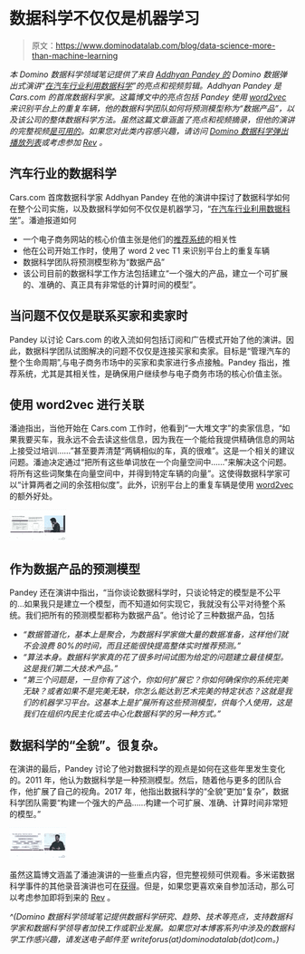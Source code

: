 # 数据科学不仅仅是机器学习

> 原文：<https://www.dominodatalab.com/blog/data-science-more-than-machine-learning>

*本 Domino 数据科学领域笔记提供了来自 [Addhyan Pandey 的](https://www.linkedin.com/in/addhyan-pandey-2a00a930/) Domino 数据弹出式演讲“[在汽车行业利用数据科学](https://dominodatalab.wistia.com/medias/b1gmig2wkm)”的亮点和视频剪辑。Addhyan Pandey 是 Cars.com 的首席数据科学家。这篇博文中的亮点包括 Pandey 使用 [word2vec](https://en.wikipedia.org/wiki/Word2vec) 来识别平台上的重复车辆，他的数据科学团队如何将预测模型称为“数据产品”，以及该公司的整体数据科学方法。虽然这篇文章涵盖了亮点和视频摘录，但他的演讲的完整视频[是可用的](https://dominodatalab.wistia.com/medias/b1gmig2wkm)。如果您对此类内容感兴趣，请访问 [Domino 数据科学弹出播放列表](https://dominodatalab.wistia.com/projects/pxqx1u53sr)或考虑参加 [Rev](https://rev.dominodatalab.com/?utm_source=blog&utm_medium=post&utm_campaign=data-science-more-than-machine-learning) 。*

## 汽车行业的数据科学

Cars.com 首席数据科学家 Addhyan Pandey 在他的演讲中探讨了数据科学如何在整个公司实施，以及数据科学如何不仅仅是机器学习，“[在汽车行业利用数据科学](https://dominodatalab.wistia.com/medias/b1gmig2wkm)”。潘迪报道如何

*   一个电子商务网站的核心价值主张是他们的[推荐系统](http://infolab.stanford.edu/~ullman/mmds/ch9.pdf)的相关性
*   他在公司开始工作时，使用了 word 2 vec T1 来识别平台上的重复车辆
*   数据科学团队将预测模型称为“数据产品”
*   该公司目前的数据科学工作方法包括建立“一个强大的产品，建立一个可扩展的、准确的、真正具有非常低的计算时间的模型”。

## 当问题不仅仅是联系买家和卖家时

Pandey 以讨论 Cars.com 的收入流如何包括订阅和广告模式开始了他的演讲。因此，数据科学团队试图解决的问题不仅仅是连接买家和卖家。目标是“管理汽车的整个生命周期”,与电子商务市场中的买家和卖家进行多点接触。Pandey 指出，推荐系统，尤其是其相关性，是确保用户继续参与电子商务市场的核心价值主张。

## 使用 word2vec 进行关联

潘迪指出，当他开始在 Cars.com 工作时，他看到“一大堆文字”的卖家信息，“如果我要买车，我永远不会去读这些信息，因为我在一个能给我提供精确信息的网站上接受过培训……”甚至要弄清楚“两辆相似的车，真的很难”。这是一个相关的建议问题。潘迪决定通过“把所有这些单词放在一个向量空间中……”来解决这个问题。将所有这些词聚集在向量空间中，并得到特定车辆的向量”。这使得数据科学家可以“计算两者之间的余弦相似度”。此外，识别平台上的重复车辆是使用 [word2vec](https://www.youtube.com/watch?v=fwcJpSYNsNs) 的额外好处。

![Using word2vec for relevancy thumbnail](img/b55e04864c1a5c8eb28e7e914f34d3f5.png)

## 作为数据产品的预测模型

Pandey 还在演讲中指出，“当你谈论数据科学时，只谈论特定的模型是不公平的…如果我只是建立一个模型，而不知道如何实现它，我就没有公平对待整个系统。我们把所有的预测模型都称为数据产品”。他讨论了三种数据产品，包括

*   *“数据管道化，基本上是聚合，为数据科学家做大量的数据准备，这样他们就不会浪费 80%的时间，而且还能很快提高整体实时推荐预测。”*
*   *“算法本身。数据科学家真的花了很多时间试图为给定的问题建立最佳模型。这是我们第二大技术产品。”*
*   *“第三个问题是，一旦你有了这个，你如何扩展它？你如何确保你的系统完美无缺？或者如果不是完美无缺，你怎么能达到艺术完美的特定状态？这就是我们的机器学习平台。这基本上是扩展所有这些预测模型，供每个人使用，这是我们在组织内民主化或去中心化数据科学的另一种方式。”*

## 数据科学的“全貌”。很复杂。

在演讲的最后，Pandey 讨论了他对数据科学的观点是如何在这些年里发生变化的。2011 年，他认为数据科学是一种预测模型。然后，随着他与更多的团队合作，他扩展了自己的视角。2017 年，他指出数据科学的“全貌”更加“复杂”，数据科学团队需要“构建一个强大的产品……构建一个可扩展、准确、计算时间非常短的模型。”

![“The Whole Picture” of Data Science. It’s Complicated.](img/161c3acce5e2c499285d7791ef5c8bd1.png)

虽然这篇博文涵盖了潘迪演讲的一些重点内容，但完整视频可供观看。多米诺数据科学事件的其他录音演讲也可在[获得](https://dominodatalab.wistia.com/projects/pxqx1u53sr)。但是，如果您更喜欢亲自参加活动，那么可以考虑参加即将到来的 [Rev](https://rev.dominodatalab.com/?utm_source=blog&utm_medium=post&utm_campaign=data-science-more-than-machine-learning) 。

*^(Domino 数据科学领域笔记提供数据科学研究、趋势、技术等亮点，支持数据科学家和数据科学领导者加快工作或职业发展。如果您对本博客系列中涉及的数据科学工作感兴趣，请发送电子邮件至 writeforus(at)dominodatalab(dot)com。)*